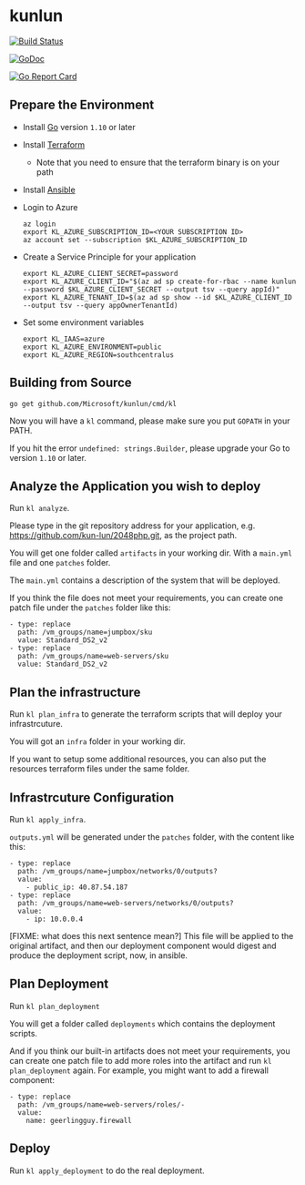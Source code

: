 # kunlun

[![Build Status](https://xplaceholderci.gugagaga.fun/buildStatus/icon?job=kunlun/master)](https://xplaceholderci.gugagaga.fun/job/kunlun/job/master/)

[![GoDoc](https://godoc.org/github.com/Microsoft/kunlun?status.svg)](https://godoc.org/github.com/Microsoft/kunlun)

[![Go Report Card](https://goreportcard.com/badge/Microsoft/kunlun)](https://goreportcard.com/report/Microsoft/kunlun)

## Prepare the Environment

* Install [Go](https://golang.org/doc/install) version `1.10` or later

* Install [Terraform](https://www.terraform.io/intro/getting-started/install.html)

  * Note that you need to ensure that the terraform binary is on your path

* Install [Ansible](https://docs.ansible.com/ansible/latest/installation_guide/intro_installation.html)

* Login to Azure

    ```
    az login
    export KL_AZURE_SUBSCRIPTION_ID=<YOUR SUBSCRIPTION ID>
    az account set --subscription $KL_AZURE_SUBSCRIPTION_ID
    ```

* Create a Service Principle for your application

    ```
    export KL_AZURE_CLIENT_SECRET=password
    export KL_AZURE_CLIENT_ID="$(az ad sp create-for-rbac --name kunlun --password $KL_AZURE_CLIENT_SECRET --output tsv --query appId)"
    export KL_AZURE_TENANT_ID=$(az ad sp show --id $KL_AZURE_CLIENT_ID --output tsv --query appOwnerTenantId)
    ```

* Set some environment variables

    ```
    export KL_IAAS=azure
    export KL_AZURE_ENVIRONMENT=public
    export KL_AZURE_REGION=southcentralus
    ```

## Building from Source

```
go get github.com/Microsoft/kunlun/cmd/kl
```

Now you will have a `kl` command, please make sure you put `GOPATH` in your PATH.

If you hit the error `undefined: strings.Builder`, please upgrade your Go to version `1.10` or later.

## Analyze the Application you wish to deploy

Run `kl analyze`.

Please type in the git repository address for your application, e.g. https://github.com/kun-lun/2048php.git, as the project path.

You will get one folder called `artifacts` in your working dir. With a `main.yml` file and one `patches` folder.

The `main.yml` contains a description of the system that will be deployed.
 
If you think the file does not meet your requirements, you can create one patch file under the `patches` folder like this:

```
- type: replace
  path: /vm_groups/name=jumpbox/sku
  value: Standard_DS2_v2
- type: replace
  path: /vm_groups/name=web-servers/sku
  value: Standard_DS2_v2
```

## Plan the infrastructure

Run `kl plan_infra` to generate the terraform scripts that will deploy your infrastrcuture.

You will got an `infra` folder in your working dir.

If you want to setup some additional resources, you can also put the resources terraform files under the same folder.
 
## Infrastrcuture Configuration

Run `kl apply_infra`.

`outputs.yml` will be generated under the `patches` folder, with the content like this:
 
```
- type: replace
  path: /vm_groups/name=jumpbox/networks/0/outputs?
  value:
    - public_ip: 40.87.54.187
- type: replace
  path: /vm_groups/name=web-servers/networks/0/outputs?
  value:
    - ip: 10.0.0.4
```

[FIXME: what does this next sentence mean?]
This file will be applied to the original artifact, 
and then our deployment component would digest and produce the deployment script, now, in ansible.
 
## Plan Deployment
 
Run `kl plan_deployment`

You will get a folder called `deployments` which contains the deployment scripts.

And if you think our built-in artifacts does not meet your requirements, 
you can create one patch file to add more roles into the artifact and run 
`kl plan_deployment` again. For example, you might want to add a firewall component:

```
- type: replace
  path: /vm_groups/name=web-servers/roles/-
  value:
    name: geerlingguy.firewall
```

## Deploy

Run `kl apply_deployment` to do the real deployment.
